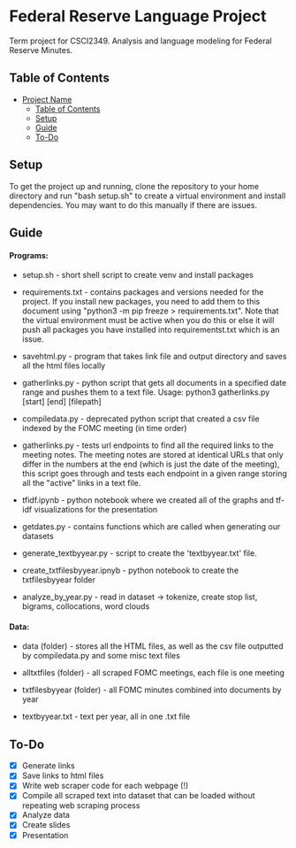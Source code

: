 # Federal Reserve Language Project

Term project for CSCI2349. Analysis and language modeling for Federal Reserve Minutes.

## Table of Contents

- [Project Name](#project-name)
  - [Table of Contents](#table-of-contents)
  - [Setup](#setup)
  - [Guide](#guide)
  - [To-Do](#todo)

## Setup

To get the project up and running, clone the repository to your home directory and run "bash setup.sh" to create a virtual environment and install dependencies. You may want to do this manually if there are issues.

## Guide

#### Programs:

- setup.sh - short shell script to create venv and install packages

- requirements.txt - contains packages and versions needed for the project. If you install new packages, you need to add them to this document using "python3 -m pip freeze > requirements.txt". Note that the virtual environment must be active when you do this or else it will push all packages you have installed into requirementst.txt which is an issue.

- savehtml.py - program that takes link file and output directory and saves all the html files locally

- gatherlinks.py - python script that gets all documents in a specified date range and pushes them to a text file. Usage: python3 gatherlinks.py [start] [end] [filepath]

- compiledata.py - deprecated python script that created a csv file indexed by the FOMC meeting (in time order)

- gatherlinks.py - tests url endpoints to find all the required links to the meeting notes. The meeting notes are stored at identical URLs that only differ in the numbers at the end (which is just the date of the meeting), this script goes through and tests each endpoint in a given range storing all the "active" links in a text file.

- tfidf.ipynb - python notebook where we created all of the graphs and tf-idf visualizations for the presentation

- getdates.py - contains functions which are called when generating our datasets

- generate_textbyyear.py - script to create the 'textbyyear.txt' file.

- create_txtfilesbyyear.ipnyb - python notebook to create the txtfilesbyyear folder

- analyze_by_year.py - read in dataset -> tokenize, create stop list, bigrams, collocations, word clouds

#### Data:

- data (folder) - stores all the HTML files, as well as the csv file outputted by compiledata.py and some misc text files

- alltxtfiles (folder) - all scraped FOMC meetings, each file is one meeting

- txtfilesbyyear (folder) - all FOMC minutes combined into documents by year

- textbyyear.txt - text per year, all in one .txt file

## To-Do

- [x] Generate links
- [x] Save links to html files
- [x] Write web scraper code for each webpage (!)
- [x] Compile all scraped text into dataset that can be loaded without repeating web scraping process
- [x] Analyze data
- [x] Create slides
- [x] Presentation
